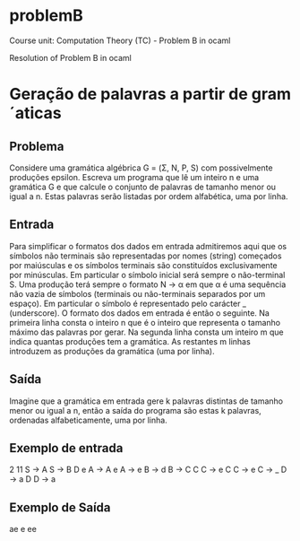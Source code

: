 # problemB
Course unit: Computation Theory (TC) - Problem B in ocaml

Resolution of Problem B in ocaml

# Geração de palavras a partir de gram´aticas

## Problema

  Considere uma gramática algébrica G = (Σ, N, P, S) com possivelmente produções epsilon.
  Escreva um programa que lê um inteiro n e uma gramática G e que calcule o conjunto de palavras de tamanho menor ou igual a n. Estas palavras serão listadas por ordem alfabética, uma por linha.

## Entrada

  Para simplificar o formatos dos dados em entrada admitiremos aqui que os símbolos não terminais são representadas por nomes (string) começados por maiúsculas e os símbolos terminais são constituídos exclusivamente por minúsculas. Em particular o símbolo inicial será sempre o não-terminal S. Uma produção terá sempre o formato N -> α em que α é uma sequência não vazia de símbolos (terminais ou não-terminais separados por um espaço). Em particular o símbolo é representado pelo carácter _ (underscore).
  O formato dos dados em entrada é então o seguinte.
  Na primeira linha consta o inteiro n que é o inteiro que representa o tamanho máximo das palavras por gerar.
  Na segunda linha consta um inteiro m que indica quantas produções tem a gramática.
  As restantes m linhas introduzem as produções da gramática (uma por linha).
  
  ## Saída
  
  Imagine que a gramática em entrada gere k palavras distintas de tamanho menor ou igual a n, então a saída do programa são estas k palavras, ordenadas alfabeticamente, uma por linha.

 ## Exemplo de entrada
 
 2
 11
 S -> A
 S -> B D e
 A -> A e
 A -> e
 B -> d
 B -> C C
 C -> e C
 C -> e
 C -> _
 D -> a D
 D -> a
 
 ## Exemplo de Saída
 
 ae
 e
 ee

